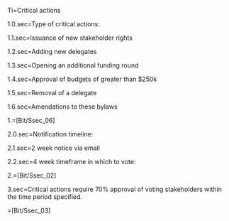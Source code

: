 
Ti=Critical actions

1.0.sec=Type of critical actions:

1.1.sec=Issuance of new stakeholder rights

1.2.sec=Adding new delegates 

1.3.sec=Opening an additional funding round

1.4.sec=Approval of budgets of greater than $250k 

1.5.sec=Removal of a delegate

1.6.sec=Amendations to these bylaws 

1.=[Bit/Ssec_06]

2.0.sec=Notification timeline:

2.1.sec=2 week notice via email

2.2.sec=4 week timeframe in which to vote: 

2.=[Bit/Ssec_02]

3.sec=Critical actions require 70% approval of voting stakeholders within the time period specified. 

=[Bit/Ssec_03]
